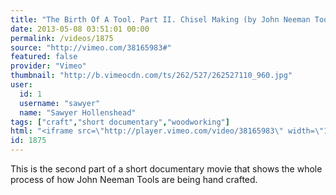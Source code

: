 ```yaml
---
title: "The Birth Of A Tool. Part II. Chisel Making (by John Neeman Tools)"
date: 2013-05-08 03:51:01 00:00
permalink: /videos/1875
source: "http://vimeo.com/38165983#"
featured: false
provider: "Vimeo"
thumbnail: "http://b.vimeocdn.com/ts/262/527/262527110_960.jpg"
user:
  id: 1
  username: "sawyer"
  name: "Sawyer Hollenshead"
tags: ["craft","short documentary","woodworking"]
html: "<iframe src=\"http://player.vimeo.com/video/38165983\" width=\"1280\" height=\"720\" frameborder=\"0\" webkitAllowFullScreen mozallowfullscreen allowFullScreen></iframe>"
id: 1875
---
```


This is the second part of a short documentary movie that shows the whole process of how John Neeman Tools are being hand crafted.